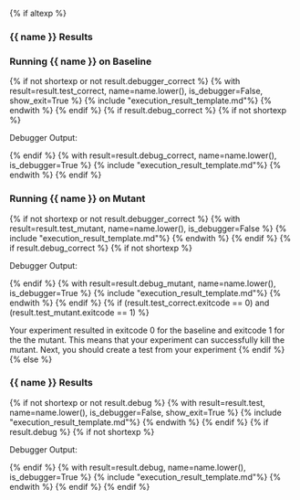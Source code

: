{% if altexp %}
### {{ name }} Results

### Running {{ name }} on Baseline
{% if not shortexp or not result.debugger_correct %}
{% with result=result.test_correct, name=name.lower(), is_debugger=False, show_exit=True %}
{% include "execution_result_template.md"%}
{% endwith %}
{% endif %}
{% if result.debug_correct %}
{% if not shortexp %}

Debugger Output:

{% endif %}
{% with result=result.debug_correct, name=name.lower(), is_debugger=True %}
{% include "execution_result_template.md"%}
{% endwith %}
{% endif %}

### Running {{ name }} on Mutant
{% if not shortexp or not result.debugger_correct %}
{% with result=result.test_mutant, name=name.lower(), is_debugger=False %}
{% include "execution_result_template.md"%}
{% endwith %}
{% endif %}
{% if result.debug_correct %}
{% if not shortexp %}

Debugger Output:

{% endif %}
{% with result=result.debug_mutant, name=name.lower(), is_debugger=True %}
{% include "execution_result_template.md"%}
{% endwith %}
{% endif %}
{% if (result.test_correct.exitcode == 0) and (result.test_mutant.exitcode == 1) %}

Your experiment resulted in exitcode 0 for the baseline and exitcode 1 for the the mutant. This means that your experiment can successfully kill the mutant. Next, you should create a test from your experiment
{% endif %}
{% else %}
### {{ name }} Results

{% if not shortexp or not result.debug %}
{% with result=result.test, name=name.lower(), is_debugger=False, show_exit=True %}
{% include "execution_result_template.md"%}
{% endwith %}
{% endif %}
{% if result.debug %}
{% if not shortexp %}

Debugger Output:

{% endif %}
{% with result=result.debug, name=name.lower(), is_debugger=True %}
{% include "execution_result_template.md"%}
{% endwith %}
{% endif %}
{% endif %}
